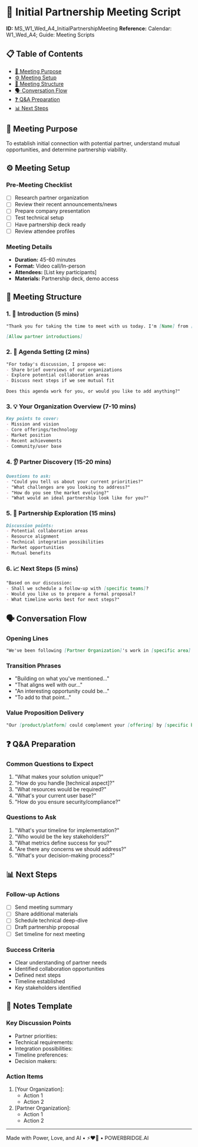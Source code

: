 # 🤝 Initial Partnership Meeting Script

**ID:** MS_W1_Wed_A4_InitialPartnershipMeeting
**Reference:** Calendar: W1_Wed_A4; Guide: Meeting Scripts

## 📋 Table of Contents
- [🎯 Meeting Purpose](#-meeting-purpose)
- [⚙️ Meeting Setup](#-meeting-setup)
- [📝 Meeting Structure](#-meeting-structure)
- [🗣️ Conversation Flow](#-conversation-flow)
- [❓ Q&A Preparation](#-qa-preparation)
- [📊 Next Steps](#-next-steps)

## 🎯 Meeting Purpose
To establish initial connection with potential partner, understand mutual opportunities, and determine partnership viability.

## ⚙️ Meeting Setup

### Pre-Meeting Checklist
- [ ] Research partner organization
- [ ] Review their recent announcements/news
- [ ] Prepare company presentation
- [ ] Test technical setup
- [ ] Have partnership deck ready
- [ ] Review attendee profiles

### Meeting Details
- **Duration:** 45-60 minutes
- **Format:** Video call/In-person
- **Attendees:** [List key participants]
- **Materials:** Partnership deck, demo access

## 📝 Meeting Structure

### 1. 👋 Introduction (5 mins)
```markdown
"Thank you for taking the time to meet with us today. I'm [Name] from [Your Organization], and with me are [introduce team members]. We're excited to explore potential collaboration opportunities with [Partner Organization]."

[Allow partner introductions]
```

### 2. 🎯 Agenda Setting (2 mins)
```markdown
"For today's discussion, I propose we:
- Share brief overviews of our organizations
- Explore potential collaboration areas
- Discuss next steps if we see mutual fit

Does this agenda work for you, or would you like to add anything?"
```

### 3. 💡 Your Organization Overview (7-10 mins)
```markdown
Key points to cover:
- Mission and vision
- Core offerings/technology
- Market position
- Recent achievements
- Community/user base
```

### 4. 👂 Partner Discovery (15-20 mins)
```markdown
Questions to ask:
- "Could you tell us about your current priorities?"
- "What challenges are you looking to address?"
- "How do you see the market evolving?"
- "What would an ideal partnership look like for you?"
```

### 5. 🤝 Partnership Exploration (15 mins)
```markdown
Discussion points:
- Potential collaboration areas
- Resource alignment
- Technical integration possibilities
- Market opportunities
- Mutual benefits
```

### 6. 📈 Next Steps (5 mins)
```markdown
"Based on our discussion:
- Shall we schedule a follow-up with [specific teams]?
- Would you like us to prepare a formal proposal?
- What timeline works best for next steps?"
```

## 🗣️ Conversation Flow

### Opening Lines
```markdown
"We've been following [Partner Organization]'s work in [specific area] and are particularly impressed with [recent achievement/innovation]."
```

### Transition Phrases
- "Building on what you've mentioned..."
- "That aligns well with our..."
- "An interesting opportunity could be..."
- "To add to that point..."

### Value Proposition Delivery
```markdown
"Our [product/platform] could complement your [offering] by [specific benefit], which would enable [positive outcome] for your users/community."
```

## ❓ Q&A Preparation

### Common Questions to Expect
1. "What makes your solution unique?"
2. "How do you handle [technical aspect]?"
3. "What resources would be required?"
4. "What's your current user base?"
5. "How do you ensure security/compliance?"

### Questions to Ask
1. "What's your timeline for implementation?"
2. "Who would be the key stakeholders?"
3. "What metrics define success for you?"
4. "Are there any concerns we should address?"
5. "What's your decision-making process?"

## 📊 Next Steps

### Follow-up Actions
- [ ] Send meeting summary
- [ ] Share additional materials
- [ ] Schedule technical deep-dive
- [ ] Draft partnership proposal
- [ ] Set timeline for next meeting

### Success Criteria
- Clear understanding of partner needs
- Identified collaboration opportunities
- Defined next steps
- Timeline established
- Key stakeholders identified

## 📝 Notes Template

### Key Discussion Points
- Partner priorities:
- Technical requirements:
- Integration possibilities:
- Timeline preferences:
- Decision makers:

### Action Items
1. [Your Organization]:
   - Action 1
   - Action 2
2. [Partner Organization]:
   - Action 1
   - Action 2

---

Made with Power, Love, and AI • ⚡️❤️🤖 • POWERBRIDGE.AI 